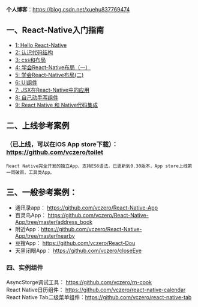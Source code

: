 **个人博客**：https://blog.csdn.net/xuehu837769474

## 一、React-Native入门指南

+ [1: Hello React-Native](http://vczero.github.io/react_native/第1篇hello-react-native.html)
+ [2: 认识代码结构](http://vczero.github.io/react_native/第2篇认识代码结构.html)
+ [3: css和布局](http://vczero.github.io/react_native/第3篇css和布局.html)
+ [4: 学会React-Native布局（一）](http://vczero.github.io/react_native/第4篇学会react-native布局.html)
+ [5: 学会React-Native布局(二)](http://vczero.github.io/react_native/第4篇react-native布局实战（二）.html)
+ [6: UI组件](http://vczero.github.io/react_native/第5篇ui组件.html)
+ [7: JSX在React-Native中的应用](http://vczero.github.io/react_native/第6篇jsx在react-native中的应用.html)
+ [8: 自己动手写组件](http://vczero.github.io/react_native/%E7%AC%AC7%E7%AF%87%E5%8A%A8%E6%89%8B%E5%86%99%E7%BB%84%E4%BB%B6.html)
+ [9: React Native 和 Native代码集成](https://github.com/vczero/react-native-lesson/blob/master/lesson9.md)        


## 二、上线参考案例

### （已上线，可以在iOS App store下载）：https://github.com/vczero/toilet         
    React Native完全开发的独立App，支持ES6语法，已更新到0.30版本，App store上线第一周破百，工具类App。      

## 三、一般参考案例：
+ 通讯录app： https://github.com/vczero/React-Native-App             
+ 百灵鸟App： https://github.com/vczero/React-Native-App/tree/master/address_book
+ 附近App：https://github.com/vczero/React-Native-App/tree/master/nearby 
+ 豆搜App： https://github.com/vczero/React-Dou
+ 天黑闭眼App： https://github.com/vczero/closeEye


### 四、实例组件     
AsyncStorge调试工具：  https://github.com/vczero/rn-cook                
React Native日历组件： https://github.com/vczero/react-native-calendar              
React Native Tab二级菜单组件：https://github.com/vczero/react-native-tab
 
